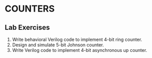 # COUNTERS
## Lab Exercises
1. Write behavioral Verilog code to implement 4-bit ring counter. 
2. Design and simulate 5-bit Johnson counter. 
3. Write Verilog code to implement 4-bit asynchronous up counter.
